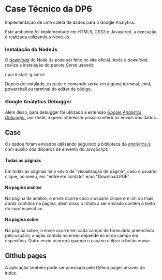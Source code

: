 # Case Técnico da DP6

Implementação de uma coleta de dados para o Google Analytics.

Este ambiente foi implementado em HTML5, CSS3 e Javascript, a execução é realizada utilizando o Node.Js. 

### Instalação do NodeJs

O <i>[download](https://www.google.com)</i> do Node.Js pode ser feito no site oficial. Após o <i>download</i>, realize a instalação do pacote <i>Serve</i> usando:

npm install -g serve

Depois de instalado, execute o comando <i>serve</i> em alguma terminal, cmd, powershell ou terminal do editor de código.

### Google Analytics Debugger

Além disso, para debuggar foi utilizado a extensão <i>[Google Analytics Debugger](https://chrome.google.com/webstore/detail/google-analytics-debugger/jnkmfdileelhofjcijamephohjechhna)</i>, por onde, a quem interessar possa conferir os envios dos dados. 

## Case

Os dados foram enviados utilizando seguindo a biblioteca do <i>[analytics.js](https://developers.google.com/analytics/devguides/collection/analyticsjs?hl=pt-br)</i> com auxílio dos disparos de envento do <i>JavaScript</i>.

#### Todas as páginas

Em todas as páginas há o envio de "visualização de página", caso o usuário clique, no menu, em "entre em contato" e/ou "Download PDF".

#### Na página análise

Na página de análise, o envio ocorre caso o usuário clique em um ou mais <i>cards</i> contidos na página, além disso o rótulo a ser enviado contém o texto do <i>card</i> específico.

#### Na página sobre

Na página sobre, o envio ocorre em cada campo do formulário preenchido pelo usuário, a ação contida no envio depende do id do campo em específico. Outro envio ocorrerá quando o usuário utilizar o botão enviar.

## Github pages

A aplicação também pode ser acessada pelo Github pages através de [index](https://brenonavarro.github.io/case-dp6/index.html). 
